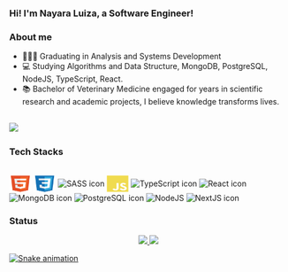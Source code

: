 ### Hi! I'm Nayara Luiza, a Software Engineer! 

### About me 

- 👩🏽‍🎓 Graduating in Analysis and Systems Development
- 💻 Studying Algorithms and Data Structure, MongoDB, PostgreSQL, NodeJS, TypeScript, React.
- 📚 Bachelor of Veterinary Medicine engaged for years in scientific research and academic projects, I believe knowledge transforms lives. 

##
  <a href="https://www.linkedin.com/in/nayara-luiza-moraes-9a9382b5/" target="_blank"><img src="https://img.shields.io/badge/-LinkedIn-%230077B5?style=for-the-badge&logo=linkedin&logoColor=white" target="_blank"></a> 
    
 ### Tech Stacks
  <div style="display: inline_block"><br>
  <img align="center" alt="HTML icon" height="30" width="40" src="https://raw.githubusercontent.com/devicons/devicon/master/icons/html5/html5-original.svg" />
   
  <img align="center" alt="CSS icon" height="30" width="40" src="https://raw.githubusercontent.com/devicons/devicon/master/icons/css3/css3-original.svg" />
  
  <img  align="center" alt="SASS icon" height="30" width="40" src="https://cdn.jsdelivr.net/gh/devicons/devicon/icons/sass/sass-original.svg" />
  
  <img align="center" alt="JS icon" height="30" width="40" src="https://raw.githubusercontent.com/devicons/devicon/master/icons/javascript/javascript-plain.svg"> 
  
  <img align="center" alt="TypeScript icon" height="30" width="40" src="https://cdn.jsdelivr.net/gh/devicons/devicon/icons/typescript/typescript-original.svg" />

  <img align="center"  alt="React icon" height="30" width="40" src="https://cdn.jsdelivr.net/gh/devicons/devicon/icons/react/react-original.svg" />
  
  <img align="center"  alt="MongoDB icon" height="30" width="40"  src="https://cdn.jsdelivr.net/gh/devicons/devicon@latest/icons/mongodb/mongodb-plain.svg" /> 

  <img align="center"  alt="PostgreSQL icon" height="30" width="40" src="https://cdn.jsdelivr.net/gh/devicons/devicon@latest/icons/postgresql/postgresql-original.svg" />
          
  <img align="center"  alt="NodeJS" height="30" width="40" src="https://cdn.jsdelivr.net/gh/devicons/devicon@latest/icons/nodejs/nodejs-plain-wordmark.svg" />
           
  <img  align="center" alt="NextJS icon" height="30" width="40"  src="https://cdn.jsdelivr.net/gh/devicons/devicon/icons/nextjs/nextjs-original.svg" />
  
</div>

### Status

<div align="center">
  <a href="https://github.com/nalutm">
  <img height="160em" src="https://github-readme-stats.vercel.app/api?username=nalutm&show_icons=true&theme=dracula&include_all_commits=true&count_private=true"/>
  <img height="160em" src="https://github-readme-stats.vercel.app/api/top-langs/?username=nalutm&layout=compact&langs_count=7&theme=dracula"/>
</div>
  
 
 ![Snake animation](https://github.com/nalutm/nalutm/blob/output/github-contribution-grid-snake.svg)



